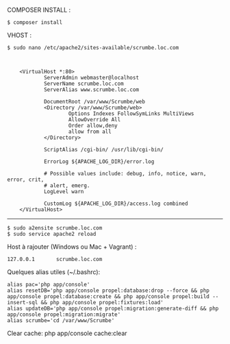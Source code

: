 COMPOSER INSTALL :

	$ composer install


VHOST :

	$ sudo nano /etc/apache2/sites-available/scrumbe.loc.com



        <VirtualHost *:80>
                ServerAdmin webmaster@localhost
                ServerName scrumbe.loc.com
                ServerAlias www.scrumbe.loc.com

                DocumentRoot /var/www/Scrumbe/web
                <Directory /var/www/Scrumbe/web>
                        Options Indexes FollowSymLinks MultiViews
                        AllowOverride All
                        Order allow,deny
                        allow from all
                </Directory>

                ScriptAlias /cgi-bin/ /usr/lib/cgi-bin/

                ErrorLog ${APACHE_LOG_DIR}/error.log

                # Possible values include: debug, info, notice, warn, error, crit,
                # alert, emerg.
                LogLevel warn

                CustomLog ${APACHE_LOG_DIR}/access.log combined
        </VirtualHost>

___

	$ sudo a2ensite scrumbe.loc.com
	$ sudo service apache2 reload



Host à rajouter (Windows ou Mac + Vagrant) :

    127.0.0.1       scrumbe.loc.com
    
Quelques alias utiles (~/.bashrc):

	alias pac='php app/console'
	alias resetDB='php app/console propel:database:drop --force && php app/console propel:database:create && php app/console propel:build --insert-sql && php app/console propel:fixtures:load'
	alias updateDB='php app/console propel:migration:generate-diff && php app/console propel:migration:migrate'
	alias scrumbe='cd /var/www/Scrumbe'

Clear cache:
	php app/console cache:clear
